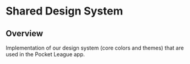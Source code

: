# Shared Design System

## Overview

<!-- Explanation of this module's responsibilities. -->

Implementation of our design system (core colors and themes) that are used in the Pocket League app.